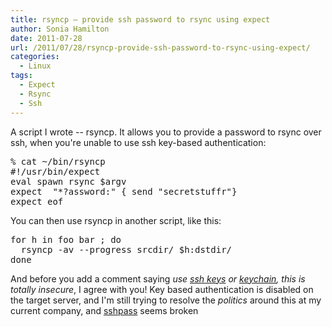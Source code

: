 ```yaml
---
title: rsyncp – provide ssh password to rsync using expect
author: Sonia Hamilton
date: 2011-07-28
url: /2011/07/28/rsyncp-provide-ssh-password-to-rsync-using-expect/
categories:
  - Linux
tags:
  - Expect
  - Rsync
  - Ssh
---
```

A script I wrote -- rsyncp. It allows you to provide a password to rsync over ssh, when you're unable to use ssh key-based authentication:

<!--more-->

<pre>% cat ~/bin/rsyncp
#!/usr/bin/expect
eval spawn rsync $argv
expect  "*?assword:" { send "secretstuffr"}
expect eof</pre>

You can then use rsyncp in another script, like this:

<pre>for h in foo bar ; do
  rsyncp -av --progress srcdir/ $h:dstdir/
done</pre>

And before you add a comment saying *use [ssh keys][1] or [keychain][2], this is totally insecure*, I agree with you! Key based authentication is disabled on the target server, and I'm still trying to resolve the *politics* around this at my current company, and [sshpass][3] seems broken <sigh>

 [1]: http://blog2.snowfrog.net/2008/09/05/how-to-use-putty-with-ssh-keys-on-windows/
 [2]: http://blog2.snowfrog.net/2009/06/09/source-keychain-credentials-in-perl/
 [3]: http://www.cyberciti.biz/faq/noninteractive-shell-script-ssh-password-provider/
